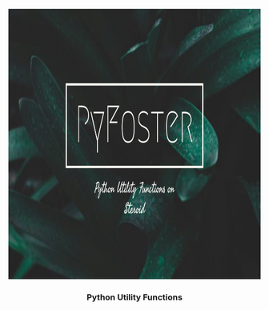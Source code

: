 <p align="center">
  <a href="" rel="noopener">
 <img width=960px height=540px src="img/logo.png" alt="Project logo"></a>
</p>

<h3 align="center">Python Utility Functions</h3>

<div align="center">
